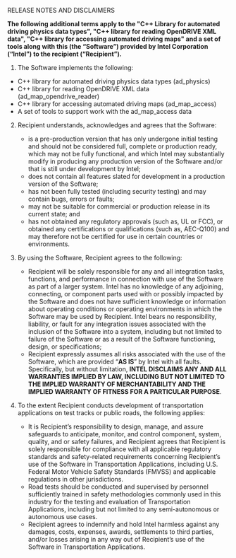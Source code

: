RELEASE NOTES AND DISCLAIMERS

__The following additional terms apply to the "C++ Library for automated driving physics data types", "C++ library for reading OpenDRIVE XML data", 
"C++ library for accessing automated driving maps" and a set of tools along with this (the “Software”) provided by Intel Corporation (“Intel”) to the recipient (“Recipient”).__

1. The Software implements the following:
  - C++ library for automated driving physics data types (ad_physics)
  - C++ library for reading OpenDRIVE XML data (ad_map_opendrive_reader)
  - C++ library for accessing automated driving maps (ad_map_access)
  - A set of tools to support work with the ad_map_access data

2. Recipient understands, acknowledges and agrees that the Software:
   - is a pre-production version that has only undergone initial testing and should not be considered full, complete or production ready, which may not be fully functional, and which Intel may substantially modify in producing any production version of the Software and/or that is still under development by Intel;
   - does not contain all features slated for development in a production version of the Software;
   - has not been fully tested (including security testing) and may contain bugs, errors or faults;
   - may not be suitable for commercial or production release in its current state; and
   - has not obtained any regulatory approvals (such as, UL or FCC), or obtained any certifications or qualifications (such as, AEC-Q100) and may therefore not be certified for use in certain countries or environments.

3. By using the Software, Recipient agrees to the following:
   - Recipient will be solely responsible for any and all integration tasks, functions, and performance in connection with use of the Software as part of a larger system. Intel has no knowledge of any adjoining, connecting, or component parts used with or possibly impacted by the Software and does not have sufficient knowledge or information about operating conditions or operating environments in which the Software may be used by Recipient. Intel bears no responsibility, liability, or fault for any integration issues associated with the inclusion      of the Software into a system, including but not limited to failure of the Software or as a result of the Software functioning, design, or specifications;
   - Recipient expressly assumes all risks associated with the use of the Software, which are provided “__AS IS__” by Intel with all faults. Specifically, but without limitation, __INTEL DISCLAIMS ANY AND ALL WARRANTIES IMPLIED BY LAW, INCLUDING BUT NOT LIMITED TO THE IMPLIED WARRANTY OF MERCHANTABILITY AND THE IMPLIED WARRANTY OF FITNESS FOR A PARTICULAR PURPOSE__.

4. To the extent Recipient conducts development of transportation applications on test tracks or public roads, the
following applies:
   - It is Recipient’s responsibility to design, manage, and assure safeguards to anticipate, monitor, and control component, system, quality, and or safety failures, and Recipient agrees that Recipient is solely responsible for compliance with all applicable regulatory standards and safety-related requirements concerning Recipient’s use of the Software in Transportation Applications, including U.S. Federal Motor Vehicle Safety Standards (FMVSS) and applicable regulations in other jurisdictions.
   - Road tests should be conducted and supervised by personnel sufficiently trained in safety methodologies commonly used in this industry for the testing and evaluation of Transportation Applications, including but not limited to any semi-autonomous or autonomous use cases.
   - Recipient agrees to indemnify and hold Intel harmless against any damages, costs, expenses, awards, settlements to third parties, and/or losses arising in any way out of Recipient’s use of the Software in Transportation Applications.

